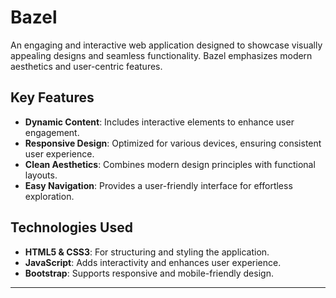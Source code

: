 # Bazel

An engaging and interactive web application designed to showcase visually appealing designs and seamless functionality. Bazel emphasizes modern aesthetics and user-centric features.

## Key Features

- **Dynamic Content**: Includes interactive elements to enhance user engagement.
- **Responsive Design**: Optimized for various devices, ensuring consistent user experience.
- **Clean Aesthetics**: Combines modern design principles with functional layouts.
- **Easy Navigation**: Provides a user-friendly interface for effortless exploration.

## Technologies Used

- **HTML5 & CSS3**: For structuring and styling the application.
- **JavaScript**: Adds interactivity and enhances user experience.
- **Bootstrap**: Supports responsive and mobile-friendly design.

---

